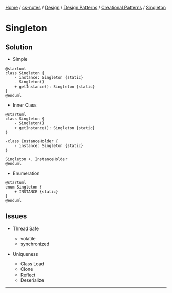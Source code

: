 [Home](https://mengxianbin.github.io) /
[cs-notes](https://mengxianbin.github.io/cs-notes/content) /
[Design](https://mengxianbin.github.io/cs-notes/content/Design) /
[Design Patterns](https://mengxianbin.github.io/cs-notes/content/Design/Design%20Patterns) /
[Creational Patterns](https://mengxianbin.github.io/cs-notes/content/Design/Design%20Patterns/Creational%20Patterns) /
[Singleton](https://mengxianbin.github.io/cs-notes/content/Design/Design%20Patterns/Creational%20Patterns/Singleton)

# Singleton

## Solution

* Simple

```puml
@startuml
class Singleton {
    - instance: Singleton {static}
    - Singleton()
    + getInstance(): Singleton {static}
}
@enduml
```

* Inner Class


```puml
@startuml
class Singleton {
    - Singleton()
    + getInstance(): Singleton {static}
}

-class InstanceHolder {
    - instance: Singleton {static}
}

Singleton +. InstanceHolder 
@enduml
```

* Enumeration

```puml
@startuml
enum Singleton {
    + INSTANCE {static}
}
@enduml
```

## Issues

* Thread Safe
    * volatile
    * synchronized

* Uniqueness
    * Class Load
    * Clone
    * Reflect
    * Deserialize

---
